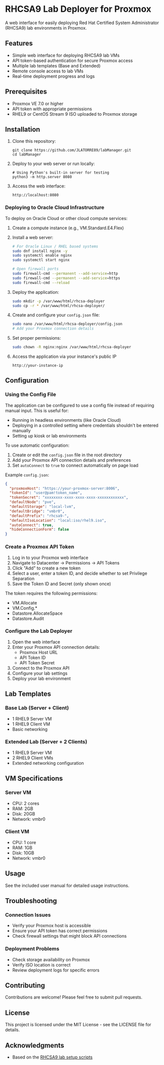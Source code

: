 # RHCSA9 Lab Deployer for Proxmox

A web interface for easily deploying Red Hat Certified System Administrator (RHCSA9) lab environments in Proxmox.

## Features

- Simple web interface for deploying RHCSA9 lab VMs
- API token-based authentication for secure Proxmox access
- Multiple lab templates (Base and Extended)
- Remote console access to lab VMs
- Real-time deployment progress and logs

## Prerequisites

- Proxmox VE 7.0 or higher
- API token with appropriate permissions
- RHEL9 or CentOS Stream 9 ISO uploaded to Proxmox storage

## Installation

1. Clone this repository:
   ```
   git clone https://github.com/JLATORRE89/labManager.git
   cd labManager
   ```

2. Deploy to your web server or run locally:
   ```
   # Using Python's built-in server for testing
   python3 -m http.server 8080
   ```

3. Access the web interface:
   ```
   http://localhost:8080
   ```

### Deploying to Oracle Cloud Infrastructure

To deploy on Oracle Cloud or other cloud compute services:

1. Create a compute instance (e.g., VM.Standard.E4.Flex)
2. Install a web server:
   ```bash
   # For Oracle Linux / RHEL based systems
   sudo dnf install nginx -y
   sudo systemctl enable nginx
   sudo systemctl start nginx
   
   # Open firewall ports
   sudo firewall-cmd --permanent --add-service=http
   sudo firewall-cmd --permanent --add-service=https
   sudo firewall-cmd --reload
   ```

3. Deploy the application:
   ```bash
   sudo mkdir -p /var/www/html/rhcsa-deployer
   sudo cp -r * /var/www/html/rhcsa-deployer/
   ```

4. Create and configure your `config.json` file:
   ```bash
   sudo nano /var/www/html/rhcsa-deployer/config.json
   # Add your Proxmox connection details
   ```

5. Set proper permissions:
   ```bash
   sudo chown -R nginx:nginx /var/www/html/rhcsa-deployer
   ```

6. Access the application via your instance's public IP
   ```
   http://your-instance-ip
   ```

## Configuration

### Using the Config File

The application can be configured to use a config file instead of requiring manual input. This is useful for:
- Running in headless environments (like Oracle Cloud)
- Deploying in a controlled setting where credentials shouldn't be entered manually
- Setting up kiosk or lab environments

To use automatic configuration:
1. Create or edit the `config.json` file in the root directory
2. Add your Proxmox API connection details and preferences
3. Set `autoConnect` to `true` to connect automatically on page load

Example `config.json`:
```json
{
  "proxmoxHost": "https://your-proxmox-server:8006",
  "tokenId": "user@pam!token_name",
  "tokenSecret": "xxxxxxxx-xxxx-xxxx-xxxx-xxxxxxxxxxxx",
  "defaultNode": "pve",
  "defaultStorage": "local-lvm",
  "defaultBridge": "vmbr0",
  "defaultPrefix": "rhcsa9-",
  "defaultIsoLocation": "local:iso/rhel9.iso",
  "autoConnect": true,
  "hideConnectionForm": false
}
```

### Create a Proxmox API Token

1. Log in to your Proxmox web interface
2. Navigate to Datacenter → Permissions → API Tokens
3. Click "Add" to create a new token
4. Select a user, enter a token ID, and decide whether to set Privilege Separation
5. Save the Token ID and Secret (only shown once)

The token requires the following permissions:
- VM.Allocate
- VM.Config.*
- Datastore.AllocateSpace
- Datastore.Audit

### Configure the Lab Deployer

1. Open the web interface
2. Enter your Proxmox API connection details:
   - Proxmox Host URL
   - API Token ID
   - API Token Secret
3. Connect to the Proxmox API
4. Configure your lab settings
5. Deploy your lab environment

## Lab Templates

### Base Lab (Server + Client)
- 1 RHEL9 Server VM
- 1 RHEL9 Client VM
- Basic networking

### Extended Lab (Server + 2 Clients)
- 1 RHEL9 Server VM
- 2 RHEL9 Client VMs
- Extended networking configuration

## VM Specifications

### Server VM
- CPU: 2 cores
- RAM: 2GB
- Disk: 20GB
- Network: vmbr0

### Client VM
- CPU: 1 core
- RAM: 1GB
- Disk: 10GB
- Network: vmbr0

## Usage

See the included user manual for detailed usage instructions.

## Troubleshooting

### Connection Issues
- Verify your Proxmox host is accessible
- Ensure your API token has correct permissions
- Check firewall settings that might block API connections

### Deployment Problems
- Check storage availability on Proxmox
- Verify ISO location is correct
- Review deployment logs for specific errors

## Contributing

Contributions are welcome! Please feel free to submit pull requests.

## License

This project is licensed under the MIT License - see the LICENSE file for details.

## Acknowledgments

- Based on the [RHCSA9 lab setup scripts](https://github.com/aggressiveHiker/rhcsa9)